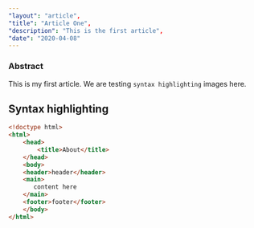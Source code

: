 ```yaml
---
"layout": "article",
"title": "Article One",
"description": "This is the first article",
"date": "2020-04-08"
---
```

### Abstract
This is my first article. We are testing `syntax highlighting` images here.

## Syntax highlighting

```html
<!doctype html>
<html>
    <head>
        <title>About</title>
    </head>
    <body>
    <header>header</header>
    <main>
       content here
    </main>
    <footer>footer</footer>
    </body>
</html>
```
